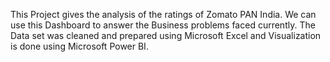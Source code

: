 This Project gives the analysis of the ratings of Zomato PAN India.
We can use this Dashboard to answer the Business problems faced currently. 
The Data set was cleaned and prepared using Microsoft Excel and Visualization is done using Microsoft Power BI.
